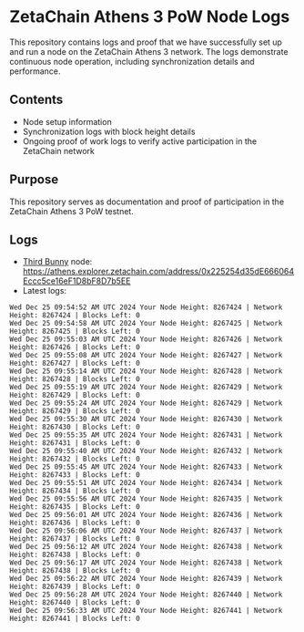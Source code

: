 # ZetaChain Athens 3 PoW Node Logs
This repository contains logs and proof that we have successfully set up and run a node on the ZetaChain Athens 3 network. The logs demonstrate continuous node operation, including synchronization details and performance.

## Contents
- Node setup information
- Synchronization logs with block height details
- Ongoing proof of work logs to verify active participation in the ZetaChain network

## Purpose
This repository serves as documentation and proof of participation in the ZetaChain Athens 3 PoW testnet.

## Logs

- [Third Bunny](https://thirdbunny.xyz/) node: https://athens.explorer.zetachain.com/address/0x225254d35dE666064Eccc5ce16eF1D8bF8D7b5EE
- Latest logs:
```
Wed Dec 25 09:54:52 AM UTC 2024 Your Node Height: 8267424 | Network Height: 8267424 | Blocks Left: 0
Wed Dec 25 09:54:58 AM UTC 2024 Your Node Height: 8267425 | Network Height: 8267425 | Blocks Left: 0
Wed Dec 25 09:55:03 AM UTC 2024 Your Node Height: 8267426 | Network Height: 8267426 | Blocks Left: 0
Wed Dec 25 09:55:08 AM UTC 2024 Your Node Height: 8267427 | Network Height: 8267427 | Blocks Left: 0
Wed Dec 25 09:55:14 AM UTC 2024 Your Node Height: 8267428 | Network Height: 8267428 | Blocks Left: 0
Wed Dec 25 09:55:19 AM UTC 2024 Your Node Height: 8267429 | Network Height: 8267429 | Blocks Left: 0
Wed Dec 25 09:55:24 AM UTC 2024 Your Node Height: 8267429 | Network Height: 8267429 | Blocks Left: 0
Wed Dec 25 09:55:30 AM UTC 2024 Your Node Height: 8267430 | Network Height: 8267430 | Blocks Left: 0
Wed Dec 25 09:55:35 AM UTC 2024 Your Node Height: 8267431 | Network Height: 8267431 | Blocks Left: 0
Wed Dec 25 09:55:40 AM UTC 2024 Your Node Height: 8267432 | Network Height: 8267432 | Blocks Left: 0
Wed Dec 25 09:55:45 AM UTC 2024 Your Node Height: 8267433 | Network Height: 8267433 | Blocks Left: 0
Wed Dec 25 09:55:51 AM UTC 2024 Your Node Height: 8267434 | Network Height: 8267434 | Blocks Left: 0
Wed Dec 25 09:55:56 AM UTC 2024 Your Node Height: 8267435 | Network Height: 8267435 | Blocks Left: 0
Wed Dec 25 09:56:01 AM UTC 2024 Your Node Height: 8267436 | Network Height: 8267436 | Blocks Left: 0
Wed Dec 25 09:56:06 AM UTC 2024 Your Node Height: 8267437 | Network Height: 8267437 | Blocks Left: 0
Wed Dec 25 09:56:12 AM UTC 2024 Your Node Height: 8267438 | Network Height: 8267438 | Blocks Left: 0
Wed Dec 25 09:56:17 AM UTC 2024 Your Node Height: 8267438 | Network Height: 8267438 | Blocks Left: 0
Wed Dec 25 09:56:22 AM UTC 2024 Your Node Height: 8267439 | Network Height: 8267439 | Blocks Left: 0
Wed Dec 25 09:56:28 AM UTC 2024 Your Node Height: 8267440 | Network Height: 8267440 | Blocks Left: 0
Wed Dec 25 09:56:33 AM UTC 2024 Your Node Height: 8267441 | Network Height: 8267441 | Blocks Left: 0
```
